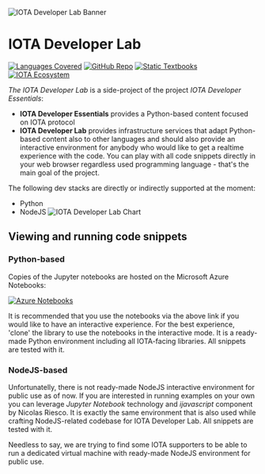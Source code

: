 ![IOTA Developer Lab Banner](https://raw.githubusercontent.com/Hribek25/IOTA101/master/Graphics/IOTA-Developer-Lab.png)
# IOTA Developer Lab
[![Languages Covered](https://img.shields.io/badge/Coverage-Python%20%7C%20NodeJS-brightgreen.svg "Languages covered")](https://hribek25.github.io/IOTA101/devlab.html#language-coverage)
[![GitHub Repo](https://img.shields.io/badge/GitHub-Repo-green.svg "Home of the project")](https://github.com/Hribek25/IOTA101/tree/master/Developer%20Lab)
[![Static Textbooks](https://img.shields.io/badge/Static-Textbooks-yellow.svg "All chapters combined on a single page for all languages")](https://hribek25.github.io/IOTA101/)
[![IOTA Ecosystem](https://img.shields.io/badge/iota-ecosystem-yellowgreen.svg "IOTA Ecosystem")](https://ecosystem.iota.org/tutorials/iota-developer-essentials)

*The IOTA Developer Lab* is a side-project of the project *IOTA Developer Essentials*:
* **IOTA Developer Essentials** provides a Python-based content focused on IOTA protocol
* **IOTA Developer Lab** provides infrastructure services that adapt Python-based content also to other languages and should also provide an interactive environment for anybody who would like to get a realtime experience with the code. You can play with all code snippets directly in your web browser regardless used programming language - that's the main goal of the project.

The following dev stacks are directly or indirectly supported at the moment:
* Python
* NodeJS
![IOTA Developer Lab Chart](https://raw.githubusercontent.com/Hribek25/IOTA101/master/Graphics/EssentialsVsLab.png)

## Viewing and running code snippets
### Python-based
Copies of the Jupyter notebooks are hosted on the Microsoft Azure Notebooks:

[![Azure Notebooks](https://img.shields.io/badge/launch-azurenb-blue.svg)](https://notebooks.azure.com/pzizka/libraries/iota101)

It is recommended that you use the notebooks via the above link if you would like to have an interactive experience. For the best experience, 'clone' the library to use the notebooks in the interactive mode. It is a ready-made Python environment including all IOTA-facing libraries. All snippets are tested with it.

### NodeJS-based
Unfortunatelly, there is not ready-made NodeJS interactive environment for public use as of now. If you are interested in running examples on your own you can leverage *Jupyter Notebook* technology and *ijavascript* component by Nicolas Riesco. It is exactly the same environment that is also used while crafting NodeJS-related codebase for IOTA Developer Lab. All snippets are tested with it.

Needless to say, we are trying to find some IOTA supporters to be able to run a dedicated virtual machine with ready-made NodeJS environment for public use.

